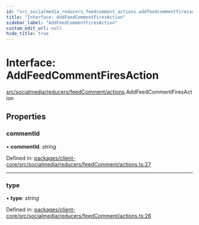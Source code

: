 ```yaml
---
id: "src_socialmedia_reducers_feedcomment_actions.addfeedcommentfiresaction"
title: "Interface: AddFeedCommentFiresAction"
sidebar_label: "AddFeedCommentFiresAction"
custom_edit_url: null
hide_title: true
---
```


# Interface: AddFeedCommentFiresAction

[src/socialmedia/reducers/feedComment/actions](../modules/src_socialmedia_reducers_feedcomment_actions.md).AddFeedCommentFiresAction

## Properties

### commentId

• **commentId**: *string*

Defined in: [packages/client-core/src/socialmedia/reducers/feedComment/actions.ts:27](https://github.com/xr3ngine/xr3ngine/blob/65dfcf39a/packages/client-core/src/socialmedia/reducers/feedComment/actions.ts#L27)

___

### type

• **type**: *string*

Defined in: [packages/client-core/src/socialmedia/reducers/feedComment/actions.ts:26](https://github.com/xr3ngine/xr3ngine/blob/65dfcf39a/packages/client-core/src/socialmedia/reducers/feedComment/actions.ts#L26)
